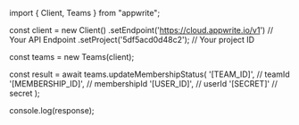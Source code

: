 import { Client, Teams } from "appwrite";

const client = new Client()
    .setEndpoint('https://cloud.appwrite.io/v1') // Your API Endpoint
    .setProject('5df5acd0d48c2'); // Your project ID

const teams = new Teams(client);

const result = await teams.updateMembershipStatus(
    '[TEAM_ID]', // teamId
    '[MEMBERSHIP_ID]', // membershipId
    '[USER_ID]', // userId
    '[SECRET]' // secret
);

console.log(response);
